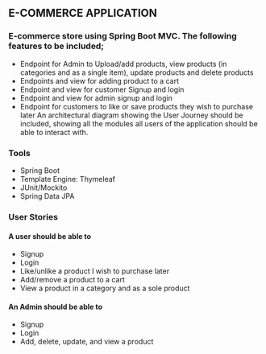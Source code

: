 ## E-COMMERCE APPLICATION
### E-commerce store using Spring Boot MVC. The following features to be included;
* Endpoint for Admin to Upload/add products, view products (in categories and as a single item), update products and delete products 
* Endpoints and view for adding product to a cart 
* Endpoint and view for customer Signup and login 
* Endpoint and view for admin signup and login 
* Endpoint for customers to like or save products they wish to purchase later
An architectural diagram showing the User Journey should be included, showing all the modules all users of the application should be able to interact with.


### Tools
* Spring Boot
* Template Engine: Thymeleaf
* JUnit/Mockito
* Spring Data JPA


### User Stories
#### A user should be able to
* Signup 
* Login 
* Like/unlike a product I wish to purchase later 
* Add/remove a product to a cart 
* View a product in a category and as a sole product


#### An Admin should be able to
* Signup 
* Login 
* Add, delete, update, and view a product 